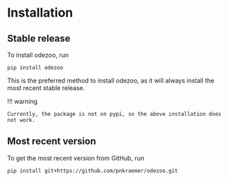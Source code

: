 # Installation

## Stable release

To install odezoo, run

```commandline
pip install odezoo
```

This is the preferred method to install odezoo, as it will always install the most recent stable release.

!!! warning

    Currently, the package is not on pypi, so the above installation does not work.


## Most recent version

To get the most recent version from GitHub, run

```commandline
pip install git+https://github.com/pnkraemer/odezoo.git
```
